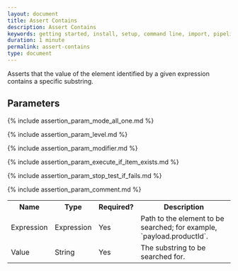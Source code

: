 ```yaml
---
layout: document
title: Assert Contains
description: Assert Contains
keywords: getting started, install, setup, command line, import, pipeline, update, samples, help
duration: 1 minute
permalink: assert-contains
type: document
---
```


Asserts that the value of the element identified by a given expression contains a specific substring.

## Parameters

<table>
  <tr>
    <th> Name </th>
    <th> Type </th>
    <th> Required? </th>
    <th> Description </th>
  </tr>
  <tr>
    <td> Expression </td>
    <td> Expression </td>
    <td> Yes </td>
    <td> Path to the element to be searched; for example, `payload.productId`. </td>
  </tr>
  <tr>
    <td> Value </td>
    <td> String </td>
    <td> Yes </td>
    <td> The substring to be searched for. </td>
  </tr>
  
  {% include assertion_param_mode_all_one.md %}
   
  {% include assertion_param_level.md %}  
  
  {% include assertion_param_modifier.md %}
  
  {% include assertion_param_execute_if_item_exists.md %}
   
  {% include assertion_param_stop_test_if_fails.md %}
  
  {% include assertion_param_comment.md %}
  
</table>
